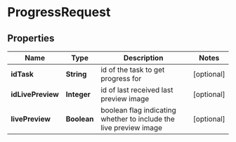 

# ProgressRequest


## Properties

| Name | Type | Description | Notes |
|------------ | ------------- | ------------- | -------------|
|**idTask** | **String** | id of the task to get progress for |  [optional] |
|**idLivePreview** | **Integer** | id of last received last preview image |  [optional] |
|**livePreview** | **Boolean** | boolean flag indicating whether to include the live preview image |  [optional] |



